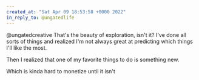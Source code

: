 ```yaml
---
created_at: "Sat Apr 09 18:53:58 +0000 2022"
in_reply_to: @ungatedlife
---
```


@ungatedcreative That's the beauty of exploration, isn't it? I've done all sorts of things and realized I'm not always great at predicting which things I'll like the most.

Then I realized that one of my favorite things to do is something new.

Which is kinda hard to monetize until it isn't